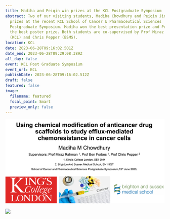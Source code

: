 ```yaml
---
title: Madiha and Peiqin win prizes at the KCL Postgraduate Symposium
abstract: Two of our visiting students, Madiha Chowdhury and Peiqin Jin won
  prizes at the recent KCL School of Cancer & Pharmaceutical Sciences
  Postgraduate Symposium. Madiha won the best presentation prize and Peiqin won
  the best poster prize. Both students are co-supervised by Prof Miraz Rahman
  (KCL) and Chris Pepper (BSMS).
location: KCL
date: 2023-06-28T09:16:02.501Z
date_end: 2023-06-28T09:29:08.389Z
all_day: false
event: KCL Post Graduate Symposium
event_url: KCL
publishDate: 2023-06-28T09:16:02.512Z
draft: false
featured: false
image:
  filename: featured
  focal_point: Smart
  preview_only: false
---
```

![](madiha.jpg)

![](poster_040623.jpg)